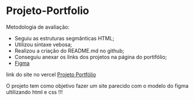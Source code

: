 # Projeto-Portfolio

Metodologia de avaliação:

<ul>
  <li>Seguiu as estruturas segmânticas HTML;</li>
  <li>Utilizou sintaxe vebosa;</li>
  <li>Realizou a criação do README.md no github;</li>
  <li>Conseguiu anexar os links dos projetos na página do portifólio;</li>
  <li><a href="https://www.figma.com/file/g6R549pDB2MXMM5pTRuos3/Untitled?type=design&node-id=0-1&mode=design&t=w507go4J7CCDFCVc-0">Figma</a></li>
</ul>

link do site no vercel 
<a href="https://projeto-portfolio-zeta-two.vercel.app/">Projeto Portfólio</a>

O projeto tem como objetivo fazer um site parecido com o modelo do figma ultilizando 
html e css !!!

